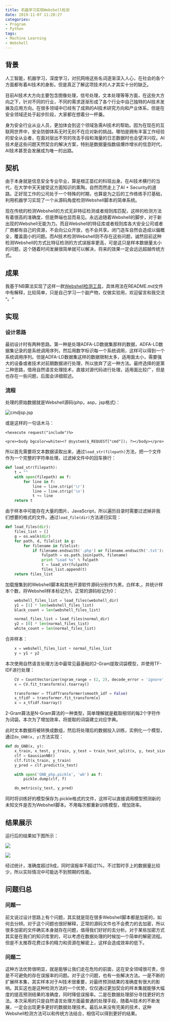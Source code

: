 ```yaml
---
title: 机器学习实现Webshell检测
date: 2019-11-07 11:20:27
categories:
- Program
- Python
tags:
- Machine Learning
- Webshell
---
```

## 背景

人工智能，机器学习，深度学习，对抗网络这些名词逐渐深入人心，在社会的各个方面都有着AI技术的身影。但是真正了解这项技术的人才其实十分的缺乏。

目前AI技术大方向主要包含图像处理，信号处理，文本处理等等方面，在这些大方向之下，针对不同的行业，不同的需求逐渐形成了各个行业中自己独特的AI技术发展及应用方向。在很多领域中已经有了成熟的AI技术研究方向和产业体系，但是在安全领域还处于起步阶段，大家都在想着分一杯羹。

身为安全行业从业人员，更加体会到这个领域急需AI技术的帮助。因为在现在的互联网世界中，安全防御体系无时无刻不在应对新的挑战。哪怕是拥有丰富工作经验的安全从业者，在面对层出不穷的攻击手段和海量的日志数据时也会望洋兴叹。AI技术是这些问题天然契合的解决方案，特别是数据量指数级爆炸增长的信息时代，AI技术甚至会发展成为唯一的出路。

<!-- more -->

## 契机

由于本身就是信息安全专业毕业，算是根正苗红的科班出身。在AI技术横行的当代，在大学中天天接受这方面知识的熏陶，自然而然走上了AI + Security的道路。正好现工作的公司处于一个特殊的时期，也算是为之后的工作练练手打基础，利用机器学习实现了一个从源码角度检测Webshell脚本的简单系统。

现在传统的检测Webshell的方式无非特征检测或者规则库匹配，这样的检测方法有着很高的准确度，但是弊端也显而易见。永远追随着Webshell的脚步，对于新出现的Webshell无能为力。而且Webshell的特征库或者规则库各大安全公司或者厂商都有自己的资源，不会向公众开放，也不会共享。闭门造车自然会造成以偏概全，覆盖面小的问题。而AI技术检测Webshell则不存在这些问题，诚然目前这种检测Webshell的方式比特征检测的方式误报率更高，可是这只是样本数据量太小的问题，这个随着时间发展很简单就可以解决，将来的效果一定会远远超越传统方式。

## 成果

我基于NB算法实现了这样一款[Webshell检测工具](https://github.com/Coldwave96/WebShell-Detection_System)，具体用法在README.md文件中有解释，比较简单，只是自己学习一个副产物，仅做实验用，欢迎留言和我交流^。^

## 实现

### 设计思路

最初设计时有两种思路。第一种是处理ADFA-LD数据集那样的数据，ADFA-LD数据集记录的是系统调用序列，然后用数字标识每一个系统调用，这样可以得到一个系统调用序列。但是ADFA-LD数据集这样的数据限制太多，适用面太小，需要强大的设备或者技术对前期数据进行处理，所以放弃了这一种方法。最终选择的是第二种思路，借用自然语言处理技术，直接对源代码进行处理，适用面比较广，但是也存在一些问题，后面会详细叙述。

### 流程

处理的原始数据就是Webshell源码(php，asp，jsp格式)：

![cmdjsp.jsp](/img/WebshellDetection/WebshellDetection1.png)

或是这样的一句话木马：

```code
<%execute request("include")%>
```

```code
<pre><body bgcolor=white><? @system($_REQUEST["cmd"]); ?></body></pre>
```

所以首先需要将文本数据读取出来，通过`load_str(filepath)`方法，把一个文件作为一个完整的字符串处理，过滤掉文件中的回车换行：

```Python
def load_str(filepath):
    t = ""
    with open(filepath) as f:
        for line in f:
            line = line.strip('\r')
            line = line.strip('\n')
            t += line
    return t
```

由于样本中可能存在大量的图片、JavaScript，所以遍历目录时需要过滤掉非我们想要的格式的文件。通过`load_file(dir)`方法递归实现：

```python
def load_files(dir):
    files_list = []
    g = os.walk(dir)
    for path, d, filelist in g:
        for filename in filelist:
            if filename.endswith('.php') or filename.endswith('.txt'):
                fulpath = os.path.join(path, filename)
                print "Load %s" % fulpath
                t = load_str(fulpath)
                files_list.append(t)
    return files_list
```

加载搜集到的Webshell脚本和其他开源软件源码分别作为黑，白样本,，并统计样本个数，将Webshell样本标记为1，正常的源码标记为0：

```Python
    webshell_files_list = load_files(webshell_dir)
    y1 = [1] * len(webshell_files_list)
    black_count = len(webshell_files_list)

    normal_files_list = load_files(normal_dir)
    y2 = [0] * len(normal_files_list)
    white_count = len(normal_files_list)
```

合并样本：

```Python
    x = webshell_files_list + normal_files_list
    y = y1 + y2
```

本次使用自然语言处理方法中最常见最基础的2-Gram提取词袋模型，并使用TF-IDF进行处理：

```Python
    CV = CountVectorizer(ngram_range = (2, 2), decode_error = 'ignore', max_features = max_features, token_pattern = r'\b\w+\b', min_df = 1, max_df = 1.0)
    x = CV.fit_transform(x).toarray()

    transformer = TfidfTransformer(smooth_idf = False)
    x_tfidf = transformer.fit_transform(x)
    x = x_tfidf.toarray()
```

2-Gram算法是N-Gram算法的一种类型，简单理解就是截取相邻的每2个字符作为词袋。本次为了增加效率，将提取的词袋建立对应字典。

此时文本数据将被转换成数组，然后将处理后的数据投入训练，实例化一个模型，通过`do_GNB(x, y)`方法实现：

```Python
def do_GNB(x, y):
    x_train, x_test, y_train, y_test = train_test_split(x, y, test_size=0.4, random_state=0)
    clf = GaussianNB()
    clf.fit(x_train, y_train)
    y_pred = clf.predict(x_test)

    with open('GNB_php.pickle', 'wb') as f:
        pickle.dump(clf, f)

    do_metrics(y_test, y_pred)
```

同时将训练好的模型保存为.pickle格式的文件，这样可以直接调用模型预测新的未知文件是否为Webshell脚本。不用每次都重新训练模型，增加效率。

## 结果展示

运行后的结果如下图所示：

![](/img/WebshellDetection/WebshellDetection2.png)

![](/img/WebshellDetection/WebshellDetection3.png)

经过统计，准确度超过9成，同时误报率不超过1%。不过暂时手上的数据量比较少，所以实际情况中可能达不到预期的性能。

## 问题归总

### 问题一

前文说过设计思路上有个问题，其实就是现在很多Webshell脚本都是加密的，如何去分辨。对于这个问题也很好解释，正常的源码文件也不会费力的去加密，所以很多加密的文件确实本身就存在问题，值得我们好好的去分析。对于某些加密方式其实是在我们的知识库里的，可以考虑在数据处理的时候加一个简单的解密流程。但是不太推荐花费过多的精力和资源在解密上，这样会造成效率的低下。

### 问题二

这种方法优势很明显，就是能够让我们走在危险的前面，这在安全领域很可贵，但是不可避免的存在误报率的问题。对于这个问题，也有一些解决方法。一是不断的扩展样本集，其实样本对于AI技术很重要，对最终预测结果的准确度有很大的影响。其实这也是这种检测方法的一个优势，仅仅通过更加契合的样本集就能够大幅度的提高预测结果的准确度，同时降低误报率。二是在数据处理部分寻找更好的方法。本次采用的只是自然语言处理方面最普通的处理手段，随着AI技术的不断发展，一定会出现更多更好的数据处理技术。最后从来没有完美的技术，这种Webshell检测方法可以和传统方法结合，相信可以得到更好的结果。